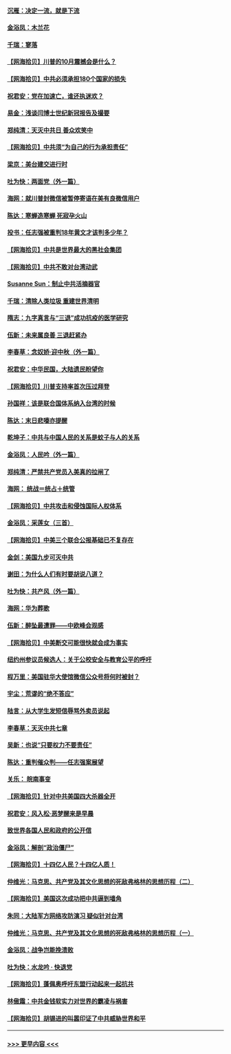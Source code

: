 #### [沉雁：决定一流，就是下流](../pages/nsc993/n12432128.md?t=09262102) 
#### [金浴凤：木兰花](../pages/nsc993/n12432124.md?t=09262102) 
#### [千瑞：寥落](../pages/nsc993/n12432071.md?t=09262102) 
#### [【网海拾贝】川普的10月震撼会是什么？](../pages/nsc993/n12431624.md?t=09262102) 
#### [【网海拾贝】中共必须承担180个国家的损失](../pages/nsc993/n12428893.md?t=09262102) 
#### [祝君安：党在加速亡，谁还执迷欢？](../pages/nsc993/n12428652.md?t=09262102) 
#### [易金：浅谈闫博士世纪新冠报告及撮要](../pages/nsc993/n12426822.md?t=09262102) 
#### [郑纯清：天灭中共日 善众欢笑中](../pages/nsc993/n12426784.md?t=09262102) 
#### [【网海拾贝】中共须“为自己的行为承担责任”](../pages/nsc993/n12426067.md?t=09262102) 
#### [梁京：美台建交进行时](../pages/nsc993/n12424066.md?t=09262102) 
#### [吐为快：两面党（外一篇）](../pages/nsc993/n12424043.md?t=09262102) 
#### [海网：就川普封微信被暂停寄语在美有良微信用户](../pages/nsc993/n12424021.md?t=09262102) 
#### [陈达：寒蝉造寒蝉 死寂孕火山](../pages/nsc993/n12423958.md?t=09262102) 
#### [投书：任志强被重判18年黄文才该判多少年？](../pages/nsc993/n12423672.md?t=09262102) 
#### [【网海拾贝】中共是世界最大的黑社会集团](../pages/nsc993/n12423543.md?t=09262102) 
#### [【网海拾贝】中共不敢对台湾动武](../pages/nsc993/n12421418.md?t=09262102) 
#### [Susanne Sun：制止中共活摘器官](../pages/nsc993/n12419654.md?t=09262102) 
#### [千瑞：清除人类垃圾 重建世界清明](../pages/nsc993/n12419414.md?t=09262102) 
#### [隋志：九字真言与“三退”成功抗疫的医学研究](../pages/nsc993/n12419248.md?t=09262102) 
#### [伍新：未来属良善 三退赶紧办](../pages/nsc993/n12418496.md?t=09262102) 
#### [李春草：念奴娇·迎中秋（外一篇）](../pages/nsc993/n12418465.md?t=09262102) 
#### [祝君安：中华民国，大陆遗民盼望你](../pages/nsc993/n12418089.md?t=09262102) 
#### [【网海拾贝】川普支持率首次压过拜登](../pages/nsc993/n12418050.md?t=09262102) 
#### [孙国祥：该是联合国体系纳入台湾的时候](../pages/nsc993/n12417369.md?t=09262102) 
#### [陈达：末日悲嚎亦提醒](../pages/nsc993/n12416736.md?t=09262102) 
#### [乾坤子：中共与中国人民的关系是蚊子与人的关系](../pages/nsc993/n12416632.md?t=09262102) 
#### [金浴凤：人民吟（外一篇）](../pages/nsc993/n12416567.md?t=09262102) 
#### [郑纯清：严禁共产党员入美真的拉闸了](../pages/nsc993/n12416550.md?t=09262102) 
#### [海网： 统战＝统占＋统管](../pages/nsc993/n12416404.md?t=09262102) 
#### [【网海拾贝】中共攻击和侵蚀国际人权体系](../pages/nsc993/n12416250.md?t=09262102) 
#### [金浴凤：采莲女（三首）](../pages/nsc993/n12415517.md?t=09262102) 
#### [【网海拾贝】中美三个联合公报基础已不复存在](../pages/nsc993/n12415054.md?t=09262102) 
#### [金剑：美国九步可灭中共](../pages/nsc993/n12413183.md?t=09262102) 
#### [谢田：为什么人们有时要胡说八道？](../pages/nsc993/n12411861.md?t=09262102) 
#### [吐为快：共产风（外一篇）](../pages/nsc993/n12411761.md?t=09262102) 
#### [海网：华为葬歌](../pages/nsc993/n12410381.md?t=09262102) 
#### [伍新：醉坠最遭罪——中欧峰会观感](../pages/nsc993/n12410364.md?t=09262102) 
#### [【网海拾贝】中美断交可能很快就会成为事实](../pages/nsc993/n12409495.md?t=09262102) 
#### [纽约州参议员候选人：关于公校安全与教育公平的呼吁](../pages/nsc993/n12409228.md?t=09262102) 
#### [程万里：美国驻华大使馆微信公众号将何时被封？](../pages/nsc993/n12407397.md?t=09262102) 
#### [宇尘：荒谬的“绝不答应”](../pages/nsc993/n12407360.md?t=09262102) 
#### [陆言：从大学生发短信辱骂外卖员说起](../pages/nsc993/n12407285.md?t=09262102) 
#### [李春草：天灭中共七章](../pages/nsc993/n12406988.md?t=09262102) 
#### [吴新：也说“只要权力不要责任”](../pages/nsc993/n12406966.md?t=09262102) 
#### [陈达：重判催众判——任志强案展望](../pages/nsc993/n12404540.md?t=09262102) 
#### [关乐： 皖南事变](../pages/nsc993/n12404288.md?t=09262102) 
#### [【网海拾贝】针对中共美国四大杀器全开](../pages/nsc993/n12404172.md?t=09262102) 
#### [祝君安：风入松‧恶梦醒来是早晨](../pages/nsc993/n12401953.md?t=09262102) 
#### [致世界各国人民和政府的公开信](../pages/nsc993/n12401824.md?t=09262102) 
#### [金浴凤：解剖“政治僵尸”](../pages/nsc993/n12401808.md?t=09262102) 
#### [【网海拾贝】十四亿人民？十四亿人质！](../pages/nsc993/n12401708.md?t=09262102) 
#### [仲维光：马克思、共产党及其文化思想的死敌弗格林的思想历程（二）](../pages/nsc993/n12399107.md?t=09262102) 
#### [【网海拾贝】美国这次成功把中共逼到墙角](../pages/nsc993/n12400173.md?t=09262102) 
#### [朱同：大陆军方网络攻防演习 疑似针对台湾](../pages/nsc993/n12399868.md?t=09262102) 
#### [仲维光：马克思、共产党及其文化思想的死敌弗格林的思想历程（一）](../pages/nsc993/n12398341.md?t=09262102) 
#### [金浴凤：战争岂能挽溃败](../pages/nsc993/n12398855.md?t=09262102) 
#### [吐为快：水龙吟 · 快退党](../pages/nsc993/n12398849.md?t=09262102) 
#### [【网海拾贝】蓬佩奥呼吁东盟行动起来一起抗共](../pages/nsc993/n12398291.md?t=09262102) 
#### [林傲霜：中共金钱软实力对世界的霸凌与祸害](../pages/nsc993/n12397515.md?t=09262102) 
#### [【网海拾贝】胡锡进的叫嚣印证了中共威胁世界和平](../pages/nsc993/n12397455.md?t=09262102) 

----
#### [ >>> 更早内容 <<< ](../indexes/nsc993-earlier.md)

